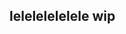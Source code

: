 ## lelelelelelele wip

<!--
**nikobuildbricks/nikobuildbricks** is a ✨ _special_ ✨ repository because its `README.md` (this file) appears on your GitHub profile.

![[IMAGE](https://www.pinterest.com/pin/786441153721471394/)]
